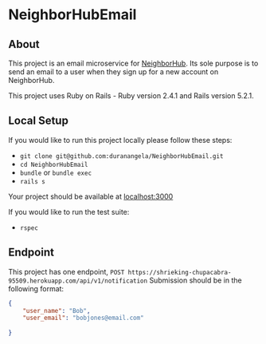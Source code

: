 # NeighborHubEmail
## About
This project is an email microservice for [NeighborHub](https://neighborhood-kickstarter.herokuapp.com/). Its sole purpose is to send an email to a user when they sign up for a new account on NeighborHub.

This project uses Ruby on Rails - Ruby version 2.4.1 and Rails version 5.2.1.

## Local Setup
If you would like to run this project locally please follow these steps:
- `git clone git@github.com:duranangela/NeighborHubEmail.git`
- `cd NeighborHubEmail`
- `bundle` or `bundle exec`
- `rails s`

Your project should be available at [localhost:3000](https://localhost:3000/)

If you would like to run the test suite:
- `rspec`

## Endpoint
This project has one endpoint, `POST https://shrieking-chupacabra-95509.herokuapp.com/api/v1/notification`
Submission should be in the following format:
```json
{ 
	"user_name": "Bob",
	"user_email": "bobjones@email.com"
	
}
```


